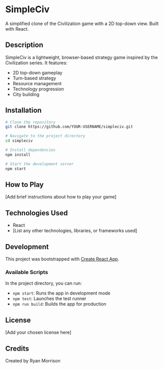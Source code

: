 # SimpleCiv

A simplified clone of the Civilization game with a 2D top-down view. Built with React.

## Description

SimpleCiv is a lightweight, browser-based strategy game inspired by the Civilization series. It features:

- 2D top-down gameplay
- Turn-based strategy
- Resource management
- Technology progression
- City building

## Installation

```bash
# Clone the repository
git clone https://github.com/YOUR-USERNAME/simpleciv.git

# Navigate to the project directory
cd simpleciv

# Install dependencies
npm install

# Start the development server
npm start
```

## How to Play

[Add brief instructions about how to play your game]

## Technologies Used

- React
- [List any other technologies, libraries, or frameworks used]

## Development

This project was bootstrapped with [Create React App](https://github.com/facebook/create-react-app).

### Available Scripts

In the project directory, you can run:

- `npm start`: Runs the app in development mode
- `npm test`: Launches the test runner
- `npm run build`: Builds the app for production

## License

[Add your chosen license here]

## Credits

Created by Ryan Morrison
